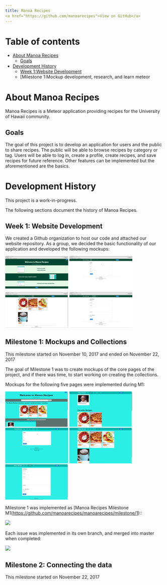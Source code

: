 ```yaml
---
title: Manoa Recipes
<a href="https://github.com/manoarecipes">View on GitHub</a>
---
```



# Table of contents

* [About Manoa Recipes](#about-manoa-recipes)
  * [Goals](#goals)
* [Development History](#development-history)
  * [Week 1:Website Development](#week-1-website-development)
  * [Milestone 1:Mockup development, research, and learn meteor

# About Manoa Recipes

Manoa Recipes is a Meteor application providing recipes for the University of Hawaii community.

## Goals

The goal of this project is to develop an application for users and the public to share recipes. The public will be able to browse recipes by category or tag. Users will be able to log in, create a profile, create recipes, and save recipes for future reference. Other features can be implemented but the aforementioned are the basics.

# Development History

This project is a work-in-progress.

The following sections document the history of Manoa Recipes.

## Week 1: Website Development

We created a Github organization to host our code and attached our website repository. As a group, we decided the basic functionality of our application and developed the following mockups:

<img width="200px" src="images/landing-page.png"/>
<img width="200px" src="images/recipe-profile.png"/>
<img width="200px" src="images/recipe-directory.png"/>
<img width="200px" src="images/create-recipe.png"/>

## Milestone 1: Mockups and Collections

This milestone started on November 10, 2017 and ended on November 22, 2017

The goal of Milestone 1 was to create mockups of the core pages of the project, and if there was time, to start working on creating the collections.

Mockups for the following five pages were implemented during M1:

<img width="200px" src="images/LandingPage.png"/>
<img width="200px" src="images/ProfilePage.png"/>
<img width="200px" src="images/EditProfile.png"/>
<img width="200px" src="images/RecipeDirectory.png"/>
<img width="200px" src="images/AddRecipe.png"/>

Milestone 1 was implemented as [Manoa Recipes Milestone M1(https://github.com/manoarecipes/manoarecipes/milestone/1)::

![](images/???)

Each issue was implemented in its own branch, and merged into master when completed:

![](images/???)

## Milestone 2: Connecting the data

This milestone started on November 22, 2017
